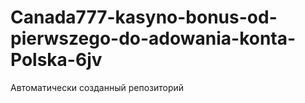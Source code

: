 # Canada777-kasyno-bonus-od-pierwszego-do-adowania-konta-Polska-6jv
Автоматически созданный репозиторий
